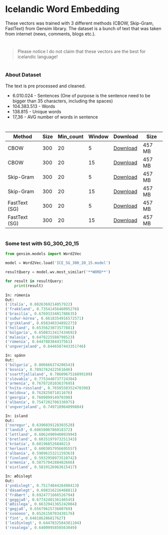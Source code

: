 # Icelandic Word Embedding

These vectors was trained with 3 different methods (CBOW, Skip-Gram, FastText) from Gensim library. The dataset is a bunch of text that was taken from internet (news, comments, blogs etc.).

#

> Please notice I do not claim that these vectors are the best for icelandic language!

#

### About Dataset
The text is pre processed and cleaned.

- 6.010.024 -  Sentences (One of purpose is the sentence need to be bigger than 35 characters, including the spaces) 
- 104.383.513 -  Words
- 138.815 - Unique words
- 17,36 - AVG number of words in sentence

#

| Method | Size | Min_count | Window | Download | Size | 
| ------ |----- | --------- | ------ | ---- | ---- |
| CBOW | 300 | 20 | 5 | <a href="https://utm-my.sharepoint.com/:u:/g/personal/alexandru_petrachi_iis_utm_md/Eeo2DW1Zs1hLrFMEVpOAfmcBFNwbDzZ6lj_iX1a0cDKPJw?e=RAXWtp">Download</a> | 457 MB |
| CBOW | 300 | 20 | 15 | <a href="https://utm-my.sharepoint.com/:u:/g/personal/alexandru_petrachi_iis_utm_md/ERcFWiNOZOhFg-fMaM0Z2soBzNDGVZLG1lknPFkyNiJakg?e=6OtOul">Download</a> |  457 MB |
| Skip-Gram | 300 | 20 | 5 | <a href="https://utm-my.sharepoint.com/:u:/g/personal/alexandru_petrachi_iis_utm_md/Ec08q7oNz5NMnJPRAHO6G0oBmogzgKUSjOmbrSLruo48dw?e=B4nVNM">Download</a> |  457 MB |
| Skip-Gram | 300 | 20 | 15 | <a href="https://utm-my.sharepoint.com/:u:/g/personal/alexandru_petrachi_iis_utm_md/EZJOf2YeOqtFqbZhN1GdopoBeTGqQ7scju-o38Tu9nIqTA?e=wzqJ2R">Download</a> |  457 MB |
| FastText (SG) | 300 | 20 | 5 | <a href="">Download</a> | 457 MB |
| FastText (SG) | 300 | 20 | 15 | <a href="">Download</a> | 457 MB |


#

### Some test with SG_300_20_15 


```python
from gensim.models import Word2Vec

model = Word2Vec.load('ICE_SG_300_20_15.model')

resultQuery = model.wv.most_similar('**WORD**')

for result in resultQuery:
    print(result)
    
In: rúmenía
Out:
('ítalía', 0.8026369214057922)
('frakkland', 0.7354145646095276)
('brasilía', 0.6769333481788635)
('suður-kórea', 0.6618354916572571)
('grikkland', 0.658340334892273)
('holland', 0.6535623073577881)
('búlgaría', 0.6508313417434692)
('malasía', 0.6478225588798523)
('rúmenía', 0.644788384437561)
('ungverjaland', 0.6446587443351746)

In: spánn
Out:
('búlgaría', 0.806666374206543)
('bosnía', 0.7892762422561646)
('svartfjallaland', 0.7860967516899109)
('slóvakía', 0.7753440737724304)
('armenía', 0.7678728103637695)
('hvíta-rússland', 0.7650558352470398)
('moldóva', 0.762825071811676)
('georgía', 0.760909914970398)
('albanía', 0.7547202706336975)
('ungverjaland', 0.749718964099884)

In: ísland
Out: 
('noregur', 0.6396039128303528)
('landið', 0.6065800786018372)
('lettland', 0.6062490940093994)
('bretland', 0.6035197973251343)
('króatía', 0.60196852684021)
('herlaust', 0.6003057956695557)
('albanía', 0.5989615321159363)
('finnland', 0.5932950973510742)
('armenía', 0.5875704288482666)
('eistland', 0.5819126963615417)

In: æðislegt
Out:
('yndislegt', 0.7517484426498413)
('dásamlegt', 0.698316216468811)
('frábært', 0.6924771666526794)
('geggjað', 0.6774240136146545)
('æðislega', 0.6632941365242004)
('gegjað', 0.6567961573600769)
('svooooo', 0.6526150703430176)
('fínt', 0.648186206817627)
('leiðinlegt', 0.6447832584381104)
('rosalega', 0.6400995850563049)
```
